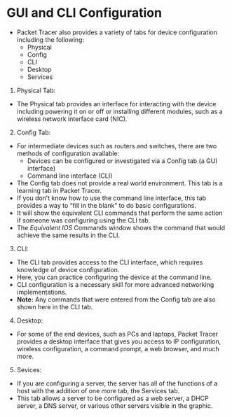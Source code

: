 # GUI and CLI Configuration

- Packet Tracer also provides a variety of tabs for device configuration including the following:
  - Physical
  - Config
  - CLI
  - Desktop
  - Services

1. Physical Tab: 
- The Physical tab provides an interface for interacting with the device including powering it on or off or installing different modules, such as a wireless network interface card (NIC).
2. Config Tab: 
- For intermediate devices such as routers and switches, there are two methods of configuration available:
  - Devices can be configured or investigated via a Config tab (a GUI interface)
  - Command line interface (CLI)
- The Config tab does not provide a real world environment. This tab is a learning tab in Packet Tracer.
- If you don’t know how to use the command line interface, this tab provides a way to “fill in the blank” to do basic configurations.
- It will show the equivalent CLI commands that perform the same action if someone was configuring using the CLI tab.
- The *Equivalent IOS* Commands window shows the command that would achieve the same results in the CLI.
3. CLI:
- The CLI tab provides access to the CLI interface, which requires knowledge of device configuration.
- Here, you can practice configuring the device at the command line.
- CLI configuration is a necessary skill for more advanced networking implementations.
- **Note:** Any commands that were entered from the Config tab are also shown here in the CLI tab.
4. Desktop:
- For some of the end devices, such as PCs and laptops, Packet Tracer provides a desktop interface that gives you access to IP configuration, wireless configuration, a command prompt, a web browser, and much more.
5. Sevices:
- If you are configuring a server, the server has all of the functions of a host with the addition of one more tab, the Services tab.
- This tab allows a server to be configured as a web server, a DHCP server, a DNS server, or various other servers visible in the graphic.
